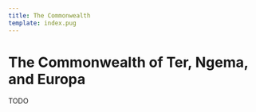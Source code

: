 ```yaml
---
title: The Commonwealth
template: index.pug
---
```


# The Commonwealth of Ter, Ngema, and Europa

TODO